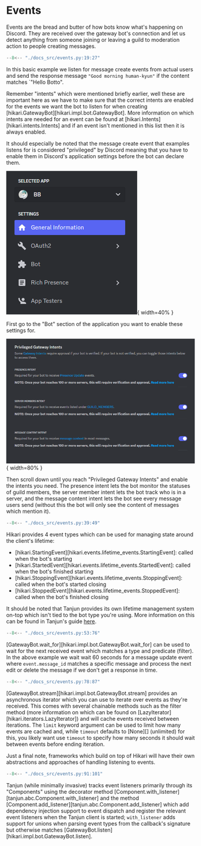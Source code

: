 # Events

Events are the bread and butter of how bots know what's happening on Discord.
They are received over the gateway bot's connection and let us detect anything from someone
joining or leaving a guild to moderation action to people creating messages.

```py
--8<-- "./docs_src/events.py:19:27"
```

In this basic example we listen for message create events from actual users and send the response
message `"Good morning human-kyun"` if the content matches `"Hello Botto".

Remember "intents" which were mentioned briefly earlier, well these are important here as we have to
make sure that the correct intents are enabled for the events we want the bot to listen for when
creating [hikari.GatewayBot][hikari.impl.bot.GatewayBot]. More information on which intents are needed
for an event can be found at [hikari.Intents][hikari.intents.Intents] and if an event isn't mentioned
in this list then it is always enabled.

It should especially be noted that the message create event that examples listens for is considered
"privileged" by Discord meaning that you have to enable them in Discord's application settings before
the bot can declare them.

![find_intents_1](../images/find_intents_1.png){ width=40% }

First go to the "Bot" section of the application you want to enable these settings for.

![find_intents_2](../images/find_intents_2.png){ width=80% }

Then scroll down until you reach "Privileged Gateway Intents" and enable the intents you need.
The presence intent lets the bot monitor the statuses of guild members, the server member intent
lets the bot track who is in a server, and the message content intent lets the bot see every message
users send (without this the bot will only see the content of messages which mention it).

```py
--8<-- "./docs_src/events.py:39:49"
```

Hikari provides 4 event types which can be used for managing state around the client's lifetime:

* [hikari.StartingEvent][hikari.events.lifetime_events.StartingEvent]: called when the bot's starting
* [hikari.StartedEvent][hikari.events.lifetime_events.StartedEvent]: called when the bot's finished starting
* [hikari.StoppingEvent][hikari.events.lifetime_events.StoppingEvent]: called when the bot's started closing
* [hikari.StoppedEvent][hikari.events.lifetime_events.StoppedEvent]: called when the bot's finished closing

It should be noted that Tanjun provides its own lifetime management system on-top which isn't tied
to the bot type you're using. More information on this can be found in Tanjun's guide
[here](https://tanjun.cursed.solutions/usage/#client-lifetime-management).

```py
--8<-- "./docs_src/events.py:53:76"
```

[GatewayBot.wait_for][hikari.impl.bot.GatewayBot.wait_for] can be used to wait for the next
received event which matches a type and predicate (filter). In the above example we wait
wait 60 seconds for a message update event where `event.message_id` matches a specific message
and process the next edit or delete the message if we don't get a response in time.

```py
--8<-- "./docs_src/events.py:78:87"
```

[GatewayBot.stream][hikari.impl.bot.GatewayBot.stream] provides an asynchronous iterator which
you can use to iterate over events as they're received. This comes with several chainable methods
such as the filter method (more information on which can be found on
[LazyIterator][hikari.iterators.LazyIterator]) and will cache events received between iterations.
The `limit` keyword argument can be used to limit how many events are cached and, while `timeout`
defaults to [None][] (unlimited) for this, you likely want use `timeout` to specify how many
seconds it should wait between events before ending iteration.

Just a final note, frameworks which build on top of Hikari will have their own abstractions and
approaches of handling listening to events.

```py
--8<-- "./docs_src/events.py:91:101"
```

Tanjun (while minimally invasive) tracks event listeners primarily through its "Components"
using the decorator method [Component.with_listener][tanjun.abc.Component.with_listener]
and the method [Component.add_listener][tanjun.abc.Component.add_listener] which add dependency
injection support to event dispatch and register the relevant event listeners when the Tanjun
client is started; `with_listener` adds support for unions when parsing event types from the
callback's signature but otherwise matches [GatewayBot.listen][hikari.impl.bot.GatewayBot.listen].
